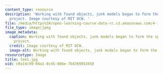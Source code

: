 ```yaml
---
content_type: resource
description: 'Working with found objects, junk models began to form the space of the
  project. Image courtesy of MIT OCW. '
file: /media/https%3A/open-learning-course-data-rc.s3.amazonaws.com/4-125b-architecture-studio-building-in-landscapes-fall-2005/c0a14c9904a18c45086e7b4369953458_lee1.jpg
file_type: image/jpeg
image_metadata:
  caption: Working with found objects, junk models began to form the space of the
    project.
  credit: Image courtesy of MIT OCW.
  image-alt: Working with found objects, junk models began to form the space.
resourcetype: Image
title: lee1.jpg
uid: c0a14c99-04a1-8c45-086e-7b4369953458
---
```

